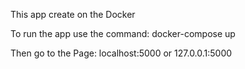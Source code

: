 This app create on the Docker

To run the app use the command:
docker-compose up

Then go to the Page:
localhost:5000
or
127.0.0.1:5000
